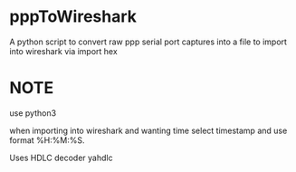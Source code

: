 # pppToWireshark
A python script  to convert raw ppp serial port captures into a file to import into wireshark via import hex 

# NOTE # 
use python3

when importing into wireshark and wanting time select timestamp and use format %H:%M:%S.

Uses HDLC decoder yahdlc

